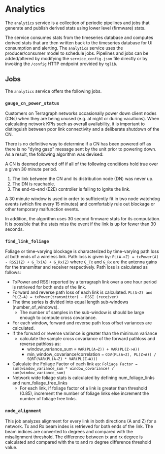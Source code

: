 # Analytics
The `analytics` service is a collection of periodic pipelines and jobs that
generate and publish derived stats using lower level (firmware) stats.

The service consumes stats from the timeseries database and computes derived
stats that are then written back to the timeseries database for UI consumption
and alerting. The `analytics` service uses the producer/consumer model to
schedule jobs. Pipelines and jobs can be added/altered by modifying the
`service_config.json` file directly or by invoking the `/config` HTTP endpoint
provided by `tglib`.

## Jobs
The `analytics` service offers the following jobs.

### `gauge_cn_power_status`
Customers on Terragraph networks occasionally power down client nodes (CNs)
when they are being unused (e.g. at night or during vacations). When
calculating network KPIs such as overall availability, it is important to
distinguish between poor link connectivity and a deliberate shutdown of the CN.

There is no definitive way to determine if a CN has been powered off as there
is no "dying gasp" message sent by the unit prior to powering down. As a result,
the following algorithm was devised:

A CN is deemed powered off if all of the following conditions hold true over a
given 30 minute period.

1. The link between the CN and its distribution node (DN) was never up.
2. The DN is reachable.
3. The end-to-end (E2E) controller is failing to ignite the link.

A 30 minute window is used in order to sufficiently fit in two node watchdog
events (which fire every 15 minutes) and comfortably rule out blockage or other
temporary malfunction events.

In addition, the algorithm uses 30 second firmware stats for its computation. It
is possible that the stats miss the event if the link is up for fewer than 30
seconds.

### `find_link_foliage`
Foliage or time-varying blockage is characterized by time-varying path loss at
both ends of a wireless link.
Path loss is given by: `PL(A->Z) = txPower(A) - RSSI(Z) + G_Tx(A) + G_Rx(Z)`
where `G_Tx` and `G_Rx` are the antenna gains for the transmitter and receiver
respectively.
Path loss is calculated as follows:
 * TxPower and RSSI reported by a terragraph link over a one hour period is retrieved for both ends of the link.
 * Forward and reverse path loss of each link is calculated.
    `PL(A→Z) and PL(Z→A) = txPower(transmitter) - RSSI (receiver)`
 * The time series is divided into equal length sub-windows (number_of_windows).
     * The number of samples in the sub-window is should be large enough to compute cross covariance.
 * For each window, forward and reverse path loss offset variances are calculated.
 * If the forward or reverse variance is greater than the minimum variance
     * calculate the sample cross covariance of the forward pathloss and reverse pathloss as:
        * window_variance_sum = `VAR(PL(A→Z)) + VAR(PL(Z->A))`
        * min_window_covariance/correlation = `COV(PL(A→Z), PL(Z→A)) / SQRT(VAR(PL(A→Z) * VAR(PL(Z→A)))`
 * Calculate the Foliage Factor of each link as:
   `Foliage Factor = sum(window_variance_sum * window_covariance) / sum(window_variance_sum)`
 * Network wide foliage stats is calculated by defining num_foliage_links and num_foliage_free_links
    * For each link, if foliage factor of a link is greater than threshold (0.85),
      increment the number of foliage links else increment the number of foliage free links.

### `node_alignment`
This job analyzes alignment for every link in both directions (A and Z) for a network. Tx and Rx beam index
is retrieved for both ends of the link. The beam indices are converted to degrees and compared with
the misalignment threshold. The difference between tx and rx degree is calculated and compared with the
tx and rx degree difference threshold value.
